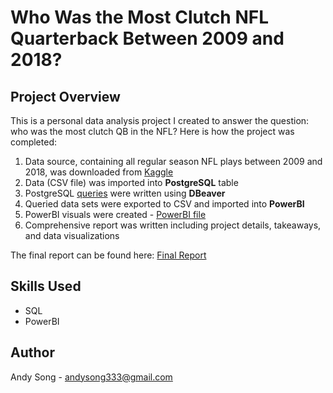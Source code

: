 # Who Was the Most Clutch NFL Quarterback Between 2009 and 2018?

## Project Overview

This is a personal data analysis project I created to answer the question: who was the most clutch QB in the NFL? Here is how the project was completed:

1. Data source, containing all regular season NFL plays between 2009 and 2018, was downloaded from [Kaggle](https://www.kaggle.com/datasets/maxhorowitz/nflplaybyplay2009to2016)
2. Data (CSV file) was imported into **PostgreSQL** table
3. PostgreSQL [queries](query_nfl_plays.sql) were written using **DBeaver**
4. Queried data sets were exported to CSV and imported into **PowerBI**
5. PowerBI visuals were created - [PowerBI file](nfl_viz.pbix)
6. Comprehensive report was written including project details, takeaways, and data visualizations

The final report can be found here: [Final Report](nfl_clutch_qb_report.pdf)

## Skills Used
- SQL
- PowerBI

## Author 
Andy Song - andysong333@gmail.com
